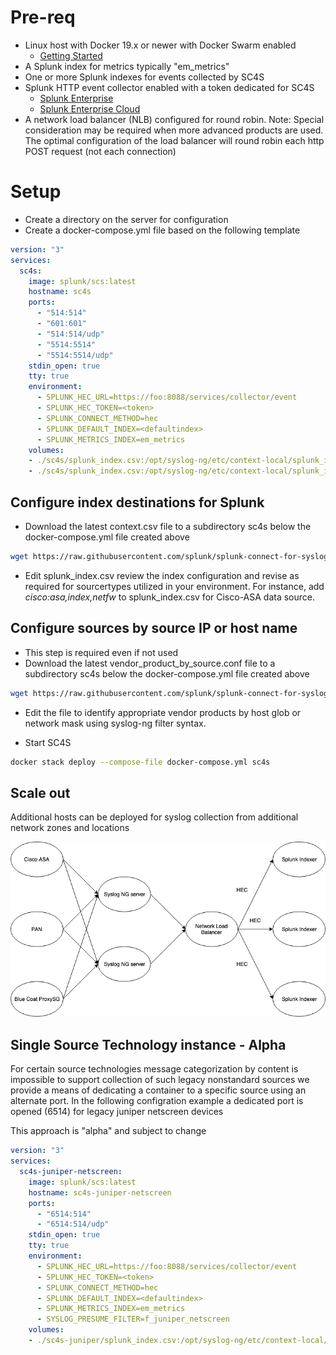 
# Pre-req

* Linux host with Docker 19.x or newer with Docker Swarm enabled
    * [Getting Started](https://docs.docker.com/get-started/)
* A Splunk index for metrics typically "em_metrics"
* One or more Splunk indexes for events collected by SC4S
* Splunk HTTP event collector enabled with a token dedicated for SC4S
    * [Splunk Enterprise](http://dev.splunk.com/view/event-collector/SP-CAAAE6Q)
    * [Splunk Enterprise Cloud](http://docs.splunk.com/Documentation/Splunk/7.3.1/Data/UsetheHTTPEventCollector#Configure_HTTP_Event_Collector_on_managed_Splunk_Cloud)
* A network load balancer (NLB) configured for round robin. Note: Special consideration may be required when more advanced products are used. The optimal configuration of the load balancer will round robin each http POST request (not each connection)

# Setup

* Create a directory on the server for configuration
* Create a docker-compose.yml file based on the following template

```yaml
version: "3"
services:
  sc4s:
    image: splunk/scs:latest
    hostname: sc4s
    ports:
      - "514:514"
      - "601:601"
      - "514:514/udp"
      - "5514:5514"
      - "5514:5514/udp"
    stdin_open: true
    tty: true
    environment:
      - SPLUNK_HEC_URL=https://foo:8088/services/collector/event
      - SPLUNK_HEC_TOKEN=<token>
      - SPLUNK_CONNECT_METHOD=hec
      - SPLUNK_DEFAULT_INDEX=<defaultindex>
      - SPLUNK_METRICS_INDEX=em_metrics
    volumes:
    - ./sc4s/splunk_index.csv:/opt/syslog-ng/etc/context-local/splunk_index.csv
    - ./sc4s/splunk_index.csv:/opt/syslog-ng/etc/context-local/splunk_index.csv
```

## Configure index destinations for Splunk 
* Download the latest context.csv file to a subdirectory sc4s below the docker-compose.yml file created above
```bash
wget https://raw.githubusercontent.com/splunk/splunk-connect-for-syslog/master/package/etc/context-local/splunk_index.csv
```
* Edit splunk_index.csv review the index configuration and revise as required for sourcertypes utilized in your environment. For instance, add *cisco:asa,index,netfw* to splunk_index.csv for Cisco-ASA data source.

## Configure sources by source IP or host name
* This step is required even if not used
* Download the latest vendor_product_by_source.conf file to a subdirectory sc4s below the docker-compose.yml file created above
```bash
wget https://raw.githubusercontent.com/splunk/splunk-connect-for-syslog/master/package/etc/context-local/vendor_product_by_source.conf
```
* Edit the file to identify appropriate vendor products by host glob or network mask using syslog-ng filter syntax.

* Start SC4S

```bash
docker stack deploy --compose-file docker-compose.yml sc4s
```


## Scale out

Additional hosts can be deployed for syslog collection from additional network zones and locations

![SC4S deployment diagram](SC4S%20deployment.png)

## Single Source Technology instance - Alpha

For certain source technologies message categorization by content is impossible to support collection 
of such legacy nonstandard sources we provide a means of dedicating a container to a specific source using
an alternate port. In the following configration example a dedicated port is opened (6514) for legacy juniper netscreen devices

This approach is "alpha" and subject to change

```yaml
version: "3"
services:
  sc4s-juniper-netscreen:
    image: splunk/scs:latest
    hostname: sc4s-juniper-netscreen
    ports:
      - "6514:514"
      - "6514:514/udp"
    stdin_open: true
    tty: true
    environment:
      - SPLUNK_HEC_URL=https://foo:8088/services/collector/event
      - SPLUNK_HEC_TOKEN=<token>
      - SPLUNK_CONNECT_METHOD=hec
      - SPLUNK_DEFAULT_INDEX=<defaultindex>
      - SPLUNK_METRICS_INDEX=em_metrics
      - SYSLOG_PRESUME_FILTER=f_juniper_netscreen
    volumes:
    - ./sc4s-juniper/splunk_index.csv:/opt/syslog-ng/etc/context-local/splunk_index.csv
```